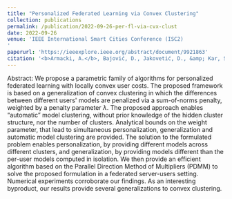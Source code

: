 ```yaml
---
title: "Personalized Federated Learning via Convex Clustering"
collection: publications
permalink: /publication/2022-09-26-per-fl-via-cvx-clust
date: 2022-09-26
venue: 'IEEE International Smart Cities Conference (ISC2)
'
paperurl: 'https://ieeexplore.ieee.org/abstract/document/9921863'
citation: '<b>Armacki, A.</b>, Bajović, D., Jakovetić, D., &amp; Kar, S. (2022). <i>Personalized Federated Learning via Convex Clustering.</i> In IEEE International Smart Cities Conference (ISC2), Pafos, Cyprus, pp. 1-7, doi: 10.1109/ISC255366.2022.9921863.'
---
```


Abstract: We propose a parametric family of algorithms for personalized federated learning with locally convex user costs. The proposed framework is based on a generalization of convex clustering in which the differences between different users' models are penalized via a sum-of-norms penalty, weighted by a penalty parameter $\lambda$. The proposed approach enables “automatic” model clustering, without prior knowledge of the hidden cluster structure, nor the number of clusters. Analytical bounds on the weight parameter, that lead to simultaneous personalization, generalization and automatic model clustering are provided. The solution to the formulated problem enables personalization, by providing different models across different clusters, and generalization, by providing models different than the per-user models computed in isolation. We then provide an efficient algorithm based on the Parallel Direction Method of Multipliers (PDMM) to solve the proposed formulation in a federated server-users setting. Numerical experiments corroborate our findings. As an interesting byproduct, our results provide several generalizations to convex clustering.